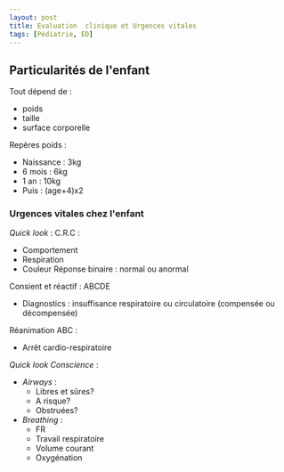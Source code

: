 ```yaml
---
layout: post
title: Evaluation  clinique et Urgences vitales
tags: [Pédiatrie, ED]
---
```

## Particularités de l'enfant

Tout dépend de :
- poids
- taille
- surface corporelle

Repères poids :
- Naissance : 3kg
- 6 mois : 6kg
- 1 an : 10kg
- Puis : (age+4)x2

### Urgences vitales chez l'enfant

*Quick look* : C.R.C :
- Comportement
- Respiration
- Couleur
Réponse binaire : normal ou anormal

Consient et réactif : ABCDE
- Diagnostics : insuffisance respiratoire ou circulatoire (compensée ou décompensée)

Réanimation ABC :
- Arrêt cardio-respiratoire

*Quick look Conscience* :
- _Airways_ :
  - Libres et sûres?
  - A risque?
  - Obstruées?
- _Breathing_ :
  - FR
  - Travail respiratoire
  - Volume courant
  - Oxygénation
